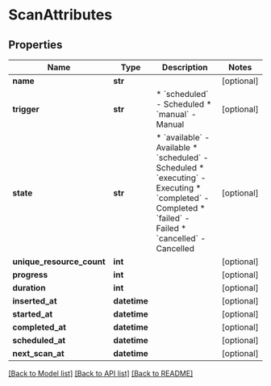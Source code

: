 # ScanAttributes

## Properties
Name | Type | Description | Notes
------------ | ------------- | ------------- | -------------
**name** | **str** |  | [optional] 
**trigger** | **str** | * &#x60;scheduled&#x60; - Scheduled * &#x60;manual&#x60; - Manual | [optional] 
**state** | **str** | * &#x60;available&#x60; - Available * &#x60;scheduled&#x60; - Scheduled * &#x60;executing&#x60; - Executing * &#x60;completed&#x60; - Completed * &#x60;failed&#x60; - Failed * &#x60;cancelled&#x60; - Cancelled | [optional] 
**unique_resource_count** | **int** |  | [optional] 
**progress** | **int** |  | [optional] 
**duration** | **int** |  | [optional] 
**inserted_at** | **datetime** |  | [optional] 
**started_at** | **datetime** |  | [optional] 
**completed_at** | **datetime** |  | [optional] 
**scheduled_at** | **datetime** |  | [optional] 
**next_scan_at** | **datetime** |  | [optional] 

[[Back to Model list]](../README.md#documentation-for-models) [[Back to API list]](../README.md#documentation-for-api-endpoints) [[Back to README]](../README.md)

